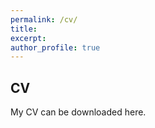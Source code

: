 ```yaml
---
permalink: /cv/
title:
excerpt:
author_profile: true
---
```


CV
----

My CV can be downloaded here.
